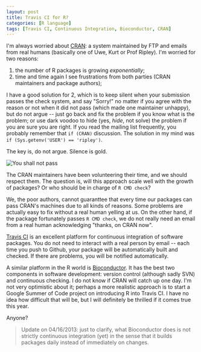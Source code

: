 ```yaml
---
layout: post
title: Travis CI for R?
categories: [R language]
tags: [Travis CI, Continuous Integration, Bioconductor, CRAN]
---
```


I'm always worried about [CRAN](http://cran.r-project.org): a system maintained by FTP and emails from real humans (basically one of Uwe, Kurt or Prof Ripley). I'm worried for two reasons:

1. the number of R packages is growing _exponentially_;
2. time and time again I see frustrations from both parties (CRAN maintainers and package authors);

I have a good solution for 2, which is to keep silent when your submission passes the check system, and say "Sorry!" no matter if you agree with the reason or not when it did not pass (which made one maintainer unhappy), but do not argue -- just go back and fix the problem if you know what is the problem; or use dark voodoo to hide (yes, _hide_, not solve) the problem if you are sure you are right. If you read the mailing list frequently, you probably remember that `if (CRAN)` discussion. The solution in my mind was `if (Sys.getenv('USER') == 'ripley')`.

The key is, do not argue. Silence is gold.

![You shall not pass](http://i.imgur.com/3mdv0k9.jpg)

The CRAN maintainers have been volunteering their time, and we should respect them. The question is, will this approach scale well with the growth of packages? Or who should be in charge of `R CMD check`?

We, the poor authors, cannot guaranttee that every time our packages can pass CRAN's machines due to all kinds of reasons. Some problems are actually easy to fix without a real human yelling at us. On the other hand, if the package fortunately passes `R CMD check`, we do not really need an email from a real human acknowledging "thanks, on CRAN now".

[Travis CI](https://travis-ci.org/) is an excellent platform for continuous integration of software packages. You do not need to interact with a real person by email -- each time you push to Github, your package will be automatically built and checked. If there are problems, you will be notified automatically.

A similar platform in the R world is [Bioconductor](http://bioconductor.org/checkResults/). It has the best two components in software development: version control (although sadly SVN) and continuous checking. I do not know if CRAN will catch up one day. I'm not very optimistic about it; perhaps a more realistic approach is to start a Google Summer of Code project on introducing R into Travis CI. I have no idea how difficult that will be, but I will definitely be thrilled if it comes true this year.

Anyone?

> Update on 04/16/2013: just to clarify, what Bioconductor does is not strictly continuous integration (yet) in the sense that it builds packages daily instead of immediately on changes.
